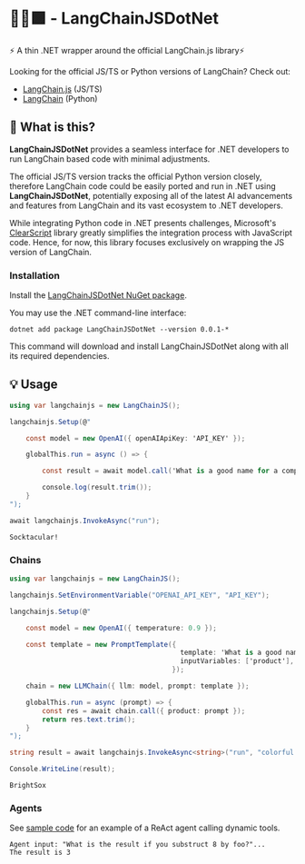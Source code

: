 # 🦜️🔗🟪 - LangChainJSDotNet
  
⚡ A thin .NET wrapper around the official LangChain.js library⚡

Looking for the official JS/TS or Python versions of LangChain? Check out:

* [LangChain.js](https://github.com/hwchase17/langchainjs) (JS/TS)
* [LangChain](https://github.com/hwchase17/langchain) (Python)


## 🤔 What is this?

**LangChainJSDotNet** provides a seamless interface for .NET developers to run LangChain based code with minimal adjustments.

The official JS/TS version tracks the official Python version closely, therefore LangChain code could be easily ported and run in .NET using **LangChainJSDotNet**, potentially exposing all of the latest AI advancements and features from LangChain and its vast ecosystem to .NET developers.

While integrating Python code in .NET presents challenges, Microsoft's [ClearScript](https://github.com/microsoft/ClearScript) library greatly simplifies the integration process with JavaScript code. Hence, for now, this library focuses exclusively on wrapping the JS version of LangChain.

### Installation

Install the [LangChainJSDotNet NuGet package](https://www.nuget.org/packages/LangChainJSDotNet#readme-body-tab).

You may use the .NET command-line interface:

    dotnet add package LangChainJSDotNet --version 0.0.1-*

This command will download and install LangChainJSDotNet along with all its required dependencies.

## 💡 Usage

```csharp
using var langchainjs = new LangChainJS();

langchainjs.Setup(@"

    const model = new OpenAI({ openAIApiKey: 'API_KEY' });

    globalThis.run = async () => {

        const result = await model.call('What is a good name for a company that makes colorful socks?');

        console.log(result.trim());
    }
");

await langchainjs.InvokeAsync("run");
```
```shell
Socktacular!
```

### Chains

```csharp
using var langchainjs = new LangChainJS();

langchainjs.SetEnvironmentVariable("OPENAI_API_KEY", "API_KEY");

langchainjs.Setup(@"

    const model = new OpenAI({ temperature: 0.9 });

    const template = new PromptTemplate({
                                          template: 'What is a good name for a company that makes {product}?',
                                          inputVariables: ['product'],
                                        });

    chain = new LLMChain({ llm: model, prompt: template });

    globalThis.run = async (prompt) => {
        const res = await chain.call({ product: prompt });
        return res.text.trim();
    }
");

string result = await langchainjs.InvokeAsync<string>("run", "colorful socks");

Console.WriteLine(result);
```
```shell
BrightSox
```

### Agents

See [sample code](./samples/LangChainJSDemo/Program.cs) for an example of a  ReAct agent calling dynamic tools.

```shell
Agent input: "What is the result if you substruct 8 by foo?"...
The result is 3
```

